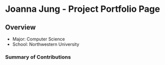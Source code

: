 # Joanna Jung - Project Portfolio Page

## Overview
- Major: Computer Science
- School: Northwestern University

### Summary of Contributions
